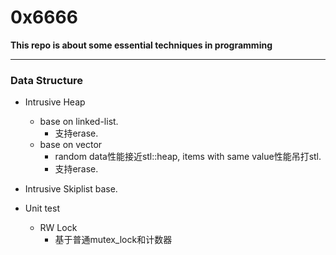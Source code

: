 # 0x6666
__This repo is about some essential techniques in programming__

------

### Data Structure

 - Intrusive Heap
 	- base on linked-list.
		- 支持erase.
	- base on vector
		- random data性能接近stl::heap, items with same value性能吊打stl.
		- 支持erase.

 - Intrusive Skiplist base.

 - Unit test
 	- RW Lock
		- 基于普通mutex_lock和计数器
